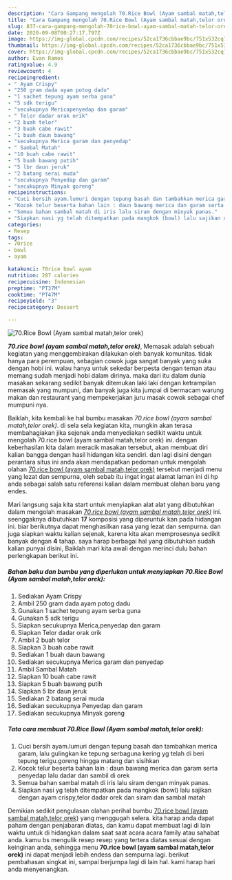 ```yaml
---
description: "Cara Gampang mengolah 70.Rice Bowl (Ayam sambal matah,telor orek) Lezat"
title: "Cara Gampang mengolah 70.Rice Bowl (Ayam sambal matah,telor orek) Lezat"
slug: 837-cara-gampang-mengolah-70rice-bowl-ayam-sambal-matah-telor-orek-lezat
date: 2020-09-08T00:27:17.797Z
image: https://img-global.cpcdn.com/recipes/52ca1736cbbae9bc/751x532cq70/70rice-bowl-ayam-sambal-matahtelor-orek-foto-resep-utama.jpg
thumbnail: https://img-global.cpcdn.com/recipes/52ca1736cbbae9bc/751x532cq70/70rice-bowl-ayam-sambal-matahtelor-orek-foto-resep-utama.jpg
cover: https://img-global.cpcdn.com/recipes/52ca1736cbbae9bc/751x532cq70/70rice-bowl-ayam-sambal-matahtelor-orek-foto-resep-utama.jpg
author: Evan Ramos
ratingvalue: 4.9
reviewcount: 4
recipeingredient:
- " Ayam Crispy"
- "250 gram dada ayam potog dadu"
- "1 sachet tepung ayam serba guna"
- "5 sdk terigu"
- "secukupnya Mericapenyedap dan garam"
- " Telor dadar orak orik"
- "2 buah telor"
- "3 buah cabe rawit"
- "1 buah daun bawang"
- "secukupnya Merica garam dan penyedap"
- " Sambal Matah"
- "10 buah cabe rawit"
- "5 buah bawang putih"
- "5 lbr daun jeruk"
- "2 batang serai muda"
- "secukupnya Penyedap dan garam"
- "secukupnya Minyak goreng"
recipeinstructions:
- "Cuci bersih ayam.lumuri dengan tepung basah dan tambahkan merica garam, lalu gulingkan ke tepung serbaguna kering yg telah di beri tepung terigu.goreng hingga matang dan sisihkan"
- "Kocok telur beserta bahan lain : daun bawang merica dan garam serta penyedap lalu dadar dan sambil di orek"
- "Semua bahan sambal matah di iris lalu siram dengan minyak panas."
- "Siapkan nasi yg telah ditempatkan pada mangkok (bowl) lalu sajikan dengan ayam crispy,telor dadar orek dan siram dan sambal matah"
categories:
- Resep
tags:
- 70rice
- bowl
- ayam

katakunci: 70rice bowl ayam 
nutrition: 287 calories
recipecuisine: Indonesian
preptime: "PT37M"
cooktime: "PT47M"
recipeyield: "3"
recipecategory: Dessert

---
```



![70.Rice Bowl (Ayam sambal matah,telor orek)](https://img-global.cpcdn.com/recipes/52ca1736cbbae9bc/751x532cq70/70rice-bowl-ayam-sambal-matahtelor-orek-foto-resep-utama.jpg)

<b><i>70.rice bowl (ayam sambal matah,telor orek)</i></b>, Memasak adalah sebuah kegiatan yang menggembirakan dilakukan oleh banyak komunitas. tidak hanya para perempuan, sebagian cowok juga sangat banyak yang suka dengan hobi ini. walau hanya untuk sekedar berpesta dengan teman atau memang sudah menjadi hobi dalam dirinya. maka dari itu dalam dunia masakan sekarang sedikit banyak ditemukan laki laki dengan ketrampilan memasak yang mumpuni, dan banyak juga kita jumpai di bermacam warung makan dan restaurant yang mempekerjakan juru masak cowok sebagai chef mumpuni nya.

Baiklah, kita kembali ke hal bumbu masakan <i>70.rice bowl (ayam sambal matah,telor orek)</i>. di sela sela kegiatan kita, mungkin akan terasa membahagiakan jika sejenak anda menyediakan sedikit waktu untuk mengolah 70.rice bowl (ayam sambal matah,telor orek) ini. dengan keberhasilan kita dalam meracik masakan tersebut, akan membuat diri kalian bangga dengan hasil hidangan kita sendiri. dan lagi disini dengan perantara situs ini anda akan mendapatkan pedoman untuk mengolah olahan <u>70.rice bowl (ayam sambal matah,telor orek)</u> tersebut menjadi menu yang lezat dan sempurna, oleh sebab itu ingat ingat alamat laman ini di hp anda sebagai salah satu referensi kalian dalam membuat olahan baru yang endes.




Mari langsung saja kita start untuk menyiapkan alat alat yang dibutuhkan dalam mengolah masakan <u><i>70.rice bowl (ayam sambal matah,telor orek)</i></u> ini. seenggaknya dibutuhkan <b>17</b> komposisi yang diperuntuk kan pada hidangan ini. biar berikutnya dapat menghasilkan rasa yang lezat dan sempurna. dan juga siapkan waktu kalian sejenak, karena kita akan memprosesnya sedikit banyak dengan <b>4</b> tahap. saya harap berbagai hal yang dibutuhkan sudah kalian punyai disini, Baiklah mari kita awali dengan merinci dulu bahan perlengkapan berikut ini.

<!--inarticleads1-->

##### Bahan baku dan bumbu yang diperlukan untuk menyiapkan 70.Rice Bowl (Ayam sambal matah,telor orek):

1. Sediakan  Ayam Crispy
1. Ambil 250 gram dada ayam potog dadu
1. Gunakan 1 sachet tepung ayam serba guna
1. Gunakan 5 sdk terigu
1. Siapkan secukupnya Merica,penyedap dan garam
1. Siapkan  Telor dadar orak orik
1. Ambil 2 buah telor
1. Siapkan 3 buah cabe rawit
1. Sediakan 1 buah daun bawang
1. Sediakan secukupnya Merica garam dan penyedap
1. Ambil  Sambal Matah
1. Siapkan 10 buah cabe rawit
1. Siapkan 5 buah bawang putih
1. Siapkan 5 lbr daun jeruk
1. Sediakan 2 batang serai muda
1. Sediakan secukupnya Penyedap dan garam
1. Sediakan secukupnya Minyak goreng




<!--inarticleads2-->

##### Tata cara membuat 70.Rice Bowl (Ayam sambal matah,telor orek):

1. Cuci bersih ayam.lumuri dengan tepung basah dan tambahkan merica garam, lalu gulingkan ke tepung serbaguna kering yg telah di beri tepung terigu.goreng hingga matang dan sisihkan
1. Kocok telur beserta bahan lain : daun bawang merica dan garam serta penyedap lalu dadar dan sambil di orek
1. Semua bahan sambal matah di iris lalu siram dengan minyak panas.
1. Siapkan nasi yg telah ditempatkan pada mangkok (bowl) lalu sajikan dengan ayam crispy,telor dadar orek dan siram dan sambal matah




Demikian sedikit pengulasan olahan perihal bumbu <u>70.rice bowl (ayam sambal matah,telor orek)</u> yang menggugah selera. kita harap anda dapat paham dengan penjabaran diatas, dan kamu dapat membuat lagi di lain waktu untuk di hidangkan dalam saat saat acara acara family atau sahabat anda. kamu bs mengulik resep resep yang tertera diatas sesuai dengan keinginan anda, sehingga menu <b>70.rice bowl (ayam sambal matah,telor orek)</b> ini dapat menjadi lebih endess dan sempurna lagi. berikut pembahasan singkat ini, sampai berjumpa lagi di lain hal. kami harap hari anda menyenangkan.
